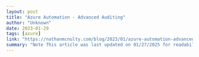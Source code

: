 ```yaml
---
layout: post
title: "Azure Automation - Advanced Auditing"
author: "Unknown"
date: 2023-01-29
tags: [azure]
link: "https://nathanmcnulty.com/blog/2023/01/azure-automation-advanced-auditing/"
summary: "Note This article was last updated on 01/27/2025 for readability and updated URLs, and the content itself will be updated in the near future :)"
---
```

